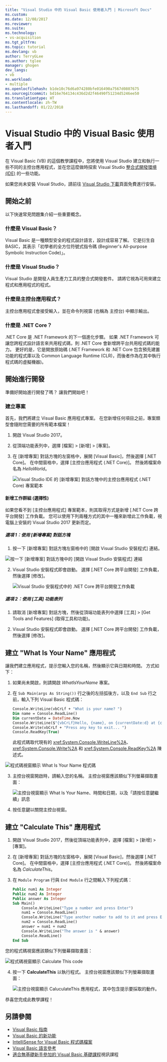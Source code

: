 ```yaml
---
title: "Visual Studio 中的 Visual Basic 使用者入門 | Microsoft Docs"
ms.custom: 
ms.date: 12/08/2017
ms.reviewer: 
ms.suite: 
ms.technology:
- vs-acquisition
ms.tgt_pltfrm: 
ms.topic: tutorial
ms.devlang: vb
author: TerryGLee
ms.author: tglee
manager: ghogen
dev_langs:
- vb
ms.workload:
- multiple
ms.openlocfilehash: b1de10c76d6a974280bfe016490a7567d0807675
ms.sourcegitcommit: bd16e764134c436d2d2f46490f51234d5246ee50
ms.translationtype: HT
ms.contentlocale: zh-TW
ms.lasthandoff: 01/22/2018
---
```

# <a name="getting-started-with-visual-basic-in-visual-studio"></a>Visual Studio 中的 Visual Basic 使用者入門
在 Visual Basic (VB) 的這個教學課程中，您將使用 Visual Studio 建立和執行一些不同的主控台應用程式，並在您這麼做時探索 Visual Studio [整合式開發環境 (IDE)](visual-studio-ide.md) 的一些功能。

如果您尚未安裝 Visual Studio，請前往 [Visual Studio 下載](https://aka.ms/vsdownload?utm_source=mscom&utm_campaign=msdocs)頁面免費進行安裝。

## <a name="before-you-begin"></a>開始之前
以下快速常見問題集介紹一些重要概念。
### <a name="what-is-visual-basic"></a>什麼是 Visual Basic？
Visual Basic 是一種類型安全的程式設計語言，設計成容易了解。 它是衍生自 BASIC，其表示「初學者的全方位符號式指令碼 (Beginner's All-purpose Symbolic Instruction Code)」。
### <a name="what-is-visual-studio"></a>什麼是 Visual Studio？
Visual Studio 是開發人員生產力工具的整合式開發套件。 請將它視為可用來建立程式和應用程式的程式。  
### <a name="what-is-a-console-app"></a>什麼是主控台應用程式？
主控台應用程式會接受輸入，並在命令列視窗 (也稱為 主控台) 中顯示輸出。
### <a name="what-is-net-core"></a>什麼是 .NET Core？
.NET Core 是 .NET Framework 的下一個進化步驟。 如果 .NET Framework 可讓您跨程式設計語言來共用程式碼，則 .NET Core 會新增跨平台共用程式碼的能力。 更好的是，它是開放原始碼  (.NET Framework 和 .NET Core 包含預先建置功能的程式庫以及 Common Language Runtime (CLR)，而後者作為在其中執行程式碼的虛擬機器)。

## <a name="start-developing"></a>開始進行開發
準備好開始進行開發了嗎？ 讓我們開始吧！

### <a name="create-a-project"></a>建立專案
首先，我們將建立 Visual Basic 應用程式專案。 在您新增任何項目之前，專案類型會隨附您需要的所有範本檔案！

1. 開啟 Visual Studio 2017。

2. 從頂端功能表列中，選擇 [檔案] > [新增] > [專案]。

3. 在 [新增專案] 對話方塊的左窗格中，展開 [Visual Basic]，然後選擇 [.NET Core]。 在中間窗格中，選擇 [主控台應用程式 (.NET Core)]。 然後將檔案命名為 *HelloWorld*。  

   ![Visual Studio IDE 的 [新增專案] 對話方塊中的主控台應用程式 (.NET Core) 專案範本](../ide/media/new-project-vb-dotnetcore-whatisyourname-console-app.png)

#### <a name="add-a-workgroup-optional"></a>新增工作群組 (選擇性)
如果您看不到 [主控台應用程式] 專案範本，則其取得方式是新增 [.NET Core 跨平台開發] 工作負載。 您可以使用下列兩種方式的其中一種來新增此工作負載，視電腦上安裝的 Visual Studio 2017 更新而定。

##### <a name="option-1-use-the-new-project-dialog-box"></a>選項 1：使用 [新增專案] 對話方塊
1. 按一下 [新增專案] 對話方塊左窗格中的 [開啟 Visual Studio 安裝程式] 連結。

  ![按一下 [新增專案] 對話方塊中的 [開啟 Visual Studio 安裝程式] 連結](../ide/media/vs-open-visual-studio-installer-generic.png)

2. Visual Studio 安裝程式即會啟動。 選擇 [.NET Core 跨平台開發] 工作負載，然後選擇 [修改]。

   ![Visual Studio 安裝程式中的 .NET Core 跨平台開發工作負載](../ide/media/dot-net-core-xplat-dev-workload.png)

##### <a name="option-2-use-the-tools-menu-bar"></a>選項 2：使用 [工具] 功能表列
1. 請取消 [新增專案] 對話方塊，然後從頂端功能表列中選擇 [工具] > [Get Tools and Features] (取得工具和功能)。

2. Visual Studio 安裝程式即會啟動。 選擇 [.NET Core 跨平台開發] 工作負載，然後選擇 [修改]。   

## <a name="create-a-what-is-your-name-application"></a>建立 "What Is Your Name" 應用程式
讓我們建立應用程式，提示您輸入您的名稱，然後顯示它與日期和時間。 方式如下：

1. 如果尚未開啟，則請開啟 *WhatIsYourName* 專案。

2. 在 `Sub Main(args As String())` 行之後的左括弧後方，以及 `End Sub` 行之前，輸入下列 Visual Basic 程式碼：

     ```vb
     Console.WriteLine(vbCrLf + "What is your name? ")
     Dim name = Console.ReadLine()
     Dim currentDate = DateTime.Now
     Console.WriteLine($"{vbCrLf}Hello, {name}, on {currentDate:d} at {currentDate:t}")
     Console.Write(vbCrLf + "Press any key to exit... ")
     Console.ReadKey(True)
    ```

    此程式碼取代現有的 <xref:System.Console.WriteLine%2A>、<xref:System.Console.Write%2A> 和 <xref:System.Console.ReadKey%2A> 陳述式。

 ![程式碼視窗顯示 What Is Your Name 程式碼](../ide/media/vb-codewindow-what-name.png)

3. 主控台視窗開啟時，請輸入您的名稱。 主控台視窗應該類似下列螢幕擷取畫面：

   ![主控台視窗顯示 What Is Your Name、時間和日期，以及「請按任意鍵繼續」訊息](../ide/media/vb-console-what-name.png)

5. 按任意鍵以關閉主控台視窗。

## <a name="create-a-calculate-this-application"></a>建立 "Calculate This" 應用程式
1. 開啟 Visual Studio 2017，然後從頂端功能表列中，選擇 [檔案] > [新增] > [專案]。

2. 在 [新增專案] 對話方塊的左窗格中，展開 [Visual Basic]，然後選擇 [.NET Core]。 在中間窗格中，選擇 [主控台應用程式 (.NET Core)]。 然後將檔案命名為 *CalculateThis*。  

3. 在 `Module Program` 行與 `End Module` 行之間輸入下列程式碼：

   ```vb
   Public num1 As Integer
   Public num2 As Integer
   Public answer As Integer
   Sub Main()
       Console.WriteLine("Type a number and press Enter")
       num1 = Console.ReadLine()
       Console.WriteLine("Type another number to add to it and press Enter")
       num2 = Console.ReadLine()
       answer = num1 + num2
       Console.WriteLine("The answer is " & answer)
       Console.ReadLine()
   End Sub
   ```

  您的程式碼視窗應該類似下列螢幕擷取畫面：

   ![程式碼視窗顯示 Calculate This code](../ide/media/vb-codewindow-calculate-this.png)

4. 按一下 **CalculateThis** 以執行程式。 主控台視窗應該類似下列螢幕擷取畫面：       

    ![主控台視窗顯示 CaluculateThis 應用程式，其中包含提示要採取的動作。](../ide/media/vb-console-calculate-this.png)

恭喜您完成此教學課程！

## <a name="see-also"></a>另請參閱
* [Visual Basic 指南](/dotnet/visual-basic/index)
* [Visual Basic 的新功能](/dotnet/visual-basic/getting-started/whats-new)
* [IntelliSense for Visual Basic 程式碼檔案](visual-basic-specific-intellisense.md)
* [Visual Basic 語言參考](/dotnet/visual-basic/language-reference/index)
* [適合無基礎新手參加的 Visual Basic 基礎課程](https://mva.microsoft.com/en-us/training-courses/visual-basic-fundamentals-for-absolute-beginners-16507)視訊課程
